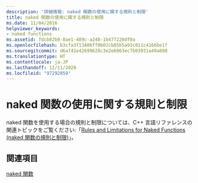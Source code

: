 ```yaml
---
description: '詳細情報: naked 関数の使用に関する規則と制限'
title: naked 関数の使用に関する規則と制限
ms.date: 11/04/2016
helpviewer_keywords:
- naked functions
ms.assetid: fdcb82b9-8ae1-489c-a248-1b477220df0a
ms.openlocfilehash: b3cfa3f13406ff0b02cb05b5a93c011c4166be1f
ms.sourcegitcommit: d6af41e42699628c3e2e6063ec7b03931a49a098
ms.translationtype: HT
ms.contentlocale: ja-JP
ms.lasthandoff: 12/11/2020
ms.locfileid: "97292859"
---
```

# <a name="rules-and-limitations-for-using-naked-functions"></a>naked 関数の使用に関する規則と制限

naked 関数を使用する場合の規則と制限については、C++ 言語リファレンスの関連トピックをご覧ください:「[Rules and Limitations for Naked Functions (naked 関数の規則と制限)](../cpp/rules-and-limitations-for-naked-functions.md)」。

## <a name="see-also"></a>関連項目

[naked 関数](../c-language/naked-functions.md)
